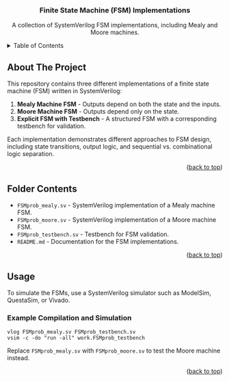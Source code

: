 # <!-- PROJECT LOGO -->
<br />
<div align="center">

  <h3 align="center">Finite State Machine (FSM) Implementations</h3>

  <p align="center">
    A collection of SystemVerilog FSM implementations, including Mealy and Moore machines.
    <br />
  </p>
</div>

<!-- TABLE OF CONTENTS -->
<details>
  <summary>Table of Contents</summary>
  <ol>
    <li><a href="#about-the-project">About The Project</a></li>
    <li><a href="#folder-contents">Folder Contents</a></li>
    <li><a href="#usage">Usage</a></li>
  </ol>
</details>

<!-- ABOUT THE PROJECT -->
## About The Project

This repository contains three different implementations of a finite state machine (FSM) written in SystemVerilog:

1. **Mealy Machine FSM** - Outputs depend on both the state and the inputs.
2. **Moore Machine FSM** - Outputs depend only on the state.
3. **Explicit FSM with Testbench** - A structured FSM with a corresponding testbench for validation.

Each implementation demonstrates different approaches to FSM design, including state transitions, output logic, and sequential vs. combinational logic separation.

<p align="right">(<a href="#top">back to top</a>)</p>

<!-- FOLDER CONTENTS -->
## Folder Contents

- `FSMprob_mealy.sv` - SystemVerilog implementation of a Mealy machine FSM.
- `FSMprob_moore.sv` - SystemVerilog implementation of a Moore machine FSM.
- `FSMprob_testbench.sv` - Testbench for FSM validation.
- `README.md` - Documentation for the FSM implementations.

<p align="right">(<a href="#top">back to top</a>)</p>


## Usage

To simulate the FSMs, use a SystemVerilog simulator such as ModelSim, QuestaSim, or Vivado.

### Example Compilation and Simulation
```shell
vlog FSMprob_mealy.sv FSMprob_testbench.sv
vsim -c -do "run -all" work.FSMprob_testbench
```

Replace `FSMprob_mealy.sv` with `FSMprob_moore.sv` to test the Moore machine instead.

<p align="right">(<a href="#top">back to top</a>)</p>
